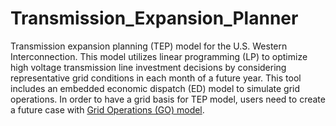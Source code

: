 # Transmission_Expansion_Planner
 Transmission expansion planning (TEP) model for the U.S. Western Interconnection. This model utilizes linear programming (LP) to optimize high voltage transmission line investment decisions by considering representative grid conditions in each month of a future year. This tool includes an embedded economic dispatch (ED) model to simulate grid operations. In order to have a grid basis for TEP model, users need to create a future case with [Grid Operations (GO) model](https://github.com/IMMM-SFA/IM3_WECC/tree/Experiment_Version).
